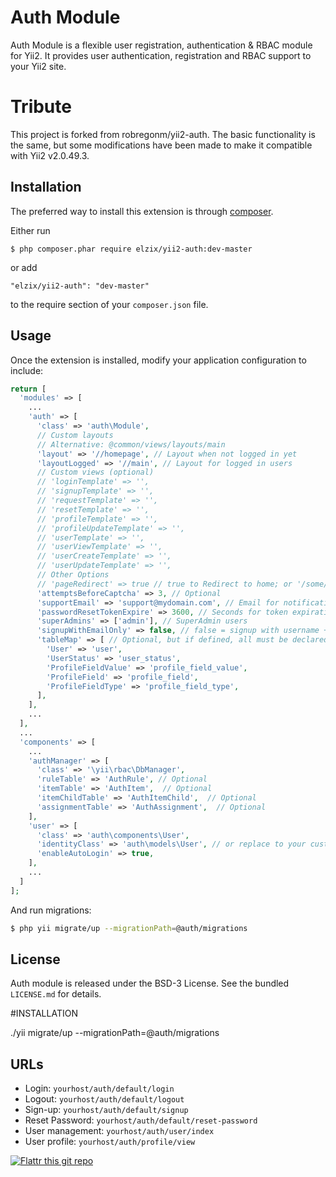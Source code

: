 # Auth Module

Auth Module is a flexible user registration, authentication & RBAC module for Yii2. It provides user authentication, registration and RBAC support to your Yii2 site.

# Tribute

This project is forked from robregonm/yii2-auth. The basic functionality is the same, but some modifications have been made to make it compatible with Yii2 v2.0.49.3.

## Installation

The preferred way to install this extension is through [composer](http://getcomposer.org/download/).

Either run

```
$ php composer.phar require elzix/yii2-auth:dev-master
```

or add

```
"elzix/yii2-auth": "dev-master"
```

to the require section of your `composer.json` file.

## Usage

Once the extension is installed, modify your application configuration to include:

```php
return [
  'modules' => [
    ...
    'auth' => [
      'class' => 'auth\Module',
      // Custom layouts
      // Alternative: @common/views/layouts/main
      'layout' => '//homepage', // Layout when not logged in yet
      'layoutLogged' => '//main', // Layout for logged in users
      // Custom views (optional)
      // 'loginTemplate' => '',
      // 'signupTemplate' => '',
      // 'requestTemplate' => '',
      // 'resetTemplate' => '',
      // 'profileTemplate' => '',
      // 'profileUpdateTemplate' => '',
      // 'userTemplate' => '',
      // 'userViewTemplate' => '',
      // 'userCreateTemplate' => '',
      // 'userUpdateTemplate' => '',
      // Other Options
      // 'pageRedirect' => true // true to Redirect to home; or '/some/url'
      'attemptsBeforeCaptcha' => 3, // Optional
      'supportEmail' => 'support@mydomain.com', // Email for notifications
      'passwordResetTokenExpire' => 3600, // Seconds for token expiration
      'superAdmins' => ['admin'], // SuperAdmin users
      'signupWithEmailOnly' => false, // false = signup with username + email, true = only email signup
      'tableMap' => [ // Optional, but if defined, all must be declared
        'User' => 'user',
        'UserStatus' => 'user_status',
        'ProfileFieldValue' => 'profile_field_value',
        'ProfileField' => 'profile_field',
        'ProfileFieldType' => 'profile_field_type',
      ],
    ],
    ...
  ],
  ...
  'components' => [
    ...
    'authManager' => [
      'class' => '\yii\rbac\DbManager',
      'ruleTable' => 'AuthRule', // Optional
      'itemTable' => 'AuthItem',  // Optional
      'itemChildTable' => 'AuthItemChild',  // Optional
      'assignmentTable' => 'AuthAssignment',  // Optional
    ],
    'user' => [
      'class' => 'auth\components\User',
      'identityClass' => 'auth\models\User', // or replace to your custom identityClass
      'enableAutoLogin' => true,
    ],
    ...
  ]
];
```

And run migrations:

```bash
$ php yii migrate/up --migrationPath=@auth/migrations
```

## License

Auth module is released under the BSD-3 License. See the bundled `LICENSE.md` for details.

#INSTALLATION

./yii migrate/up --migrationPath=@auth/migrations

## URLs

- Login: `yourhost/auth/default/login`
- Logout: `yourhost/auth/default/logout`
- Sign-up: `yourhost/auth/default/signup`
- Reset Password: `yourhost/auth/default/reset-password`
- User management: `yourhost/auth/user/index`
- User profile: `yourhost/auth/profile/view`

[![Flattr this git repo](http://api.flattr.com/button/flattr-badge-large.png)](https://flattr.com/submit/auto?user_id=robregonm&url=https://github.com/robregonm/yii2-auth&title=Yii2-PDF&language=&tags=github&category=software)
